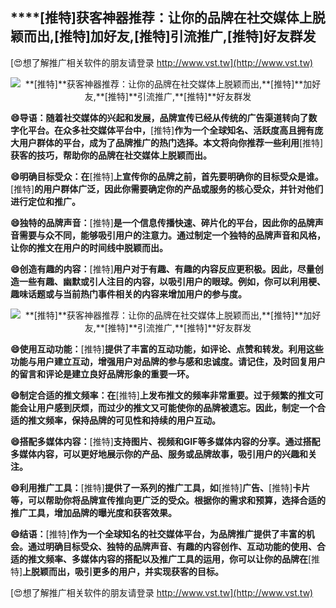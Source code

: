 ## ****[推特]**获客神器推荐：让你的品牌在社交媒体上脱颖而出,**[推特]**加好友,**[推特]**引流推广,**[推特]**好友群发**

[😍想了解推广相关软件的朋友请登录 http://www.vst.tw](http://www.vst.tw)

 <center><img src="https://vst.tw/MP4/tuiguang/png/1.png" alt="**[推特]**获客神器推荐：让你的品牌在社交媒体上脱颖而出,**[推特]**加好友,**[推特]**引流推广,**[推特]**好友群发"></center>

**😄导语：随着社交媒体的兴起和发展，品牌宣传已经从传统的广告渠道转向了数字化平台。在众多社交媒体平台中，**[推特]**作为一个全球知名、活跃度高且拥有庞大用户群体的平台，成为了品牌推广的热门选择。本文将向你推荐一些利用**[推特]**获客的技巧，帮助你的品牌在社交媒体上脱颖而出。**

**😄明确目标受众：在**[推特]**上宣传你的品牌之前，首先要明确你的目标受众是谁。**[推特]**的用户群体广泛，因此你需要确定你的产品或服务的核心受众，并针对他们进行定位和推广。**

**😄独特的品牌声音：**[推特]**是一个信息传播快速、碎片化的平台，因此你的品牌声音需要与众不同，能够吸引用户的注意力。通过制定一个独特的品牌声音和风格，让你的推文在用户的时间线中脱颖而出。**

**😄创造有趣的内容：**[推特]**用户对于有趣、有趣的内容反应更积极。因此，尽量创造一些有趣、幽默或引人注目的内容，以吸引用户的眼球。例如，你可以利用梗、趣味话题或与当前热门事件相关的内容来增加用户的参与度。**

 <center><img src="https://vst.tw/MP4/tuiguang/png/8.png" alt="**[推特]**获客神器推荐：让你的品牌在社交媒体上脱颖而出,**[推特]**加好友,**[推特]**引流推广,**[推特]**好友群发"></center>

**😄使用互动功能：**[推特]**提供了丰富的互动功能，如评论、点赞和转发。利用这些功能与用户建立互动，增强用户对品牌的参与感和忠诚度。请记住，及时回复用户的留言和评论是建立良好品牌形象的重要一环。**

**😄制定合适的推文频率：在**[推特]**上发布推文的频率非常重要。过于频繁的推文可能会让用户感到厌烦，而过少的推文又可能使你的品牌被遗忘。因此，制定一个合适的推文频率，保持品牌的可见性和持续的用户互动。**

**😄搭配多媒体内容：**[推特]**支持图片、视频和GIF等多媒体内容的分享。通过搭配多媒体内容，可以更好地展示你的产品、服务或品牌故事，吸引用户的兴趣和关注。**

**😄利用推广工具：**[推特]**提供了一系列的推广工具，如**[推特]**广告、**[推特]**卡片等，可以帮助你将品牌宣传推向更广泛的受众。根据你的需求和预算，选择合适的推广工具，增加品牌的曝光度和获客效果。**

**😄结语：**[推特]**作为一个全球知名的社交媒体平台，为品牌推广提供了丰富的机会。通过明确目标受众、独特的品牌声音、有趣的内容创作、互动功能的使用、合适的推文频率、多媒体内容的搭配以及推广工具的运用，你可以让你的品牌在**[推特]**上脱颖而出，吸引更多的用户，并实现获客的目标。**

[😍想了解推广相关软件的朋友请登录 http://www.vst.tw](http://www.vst.tw)




